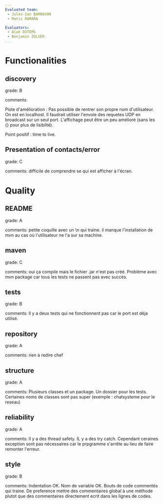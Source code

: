 ```yaml
---
Evaluated team:
 - Jules-Ian BARNAVON
 - Matis RAMARA

Evaluators: 
 - Alan DUTEMS
 - Benjamin ZOLVER
...
```


# Functionalities
  
## discovery
<!-- Connection and contact discovery phase -->
grade: B

comments:

Piste d'amélioration : Pas possible de rentrer son propre nom d'utilisateur. On est en localhost. Il faudrait utiliser l'envoie des requetes UDP en broadcast sur un seul port. L'affichage peut être un peu amélioré (sans les {} pour plus de lisibilté). 

Point positif : time to live. 

## Presentation of contacts/error 
<!-- How readable and user friendly is the presented output. -->
grade: C

comments: difficile de comprendre se qui est afficher à l'écran.  



# Quality

## README
<!-- Presence and completeness of the README -->
grade: A

comments: petite coquille avec un \n qui traine. il manque l'installation de mvn au cas où l'utilisateur ne l'a sur sa machine. 


## maven
<!-- Does the project compiles and run based on the `pom.xml` file only. -->
grade: C

comments: oui ça compile mais le fichier .jar n'est pas créé. Problème avec mvn package car tous les tests ne passent pas avec succès. 


## tests
<!-- Proportion of the code covered by the tests. Are the tests sensible, correct and well organized -->
grade: B

comments: Il y a deux tests qui ne fonctionnent pas car le port est déja utilisé.


## repository
<!-- Structure of the git repository (directories, gitignore, presence of undesired files) -->
grade: A

comments: rien à redire chef


## structure
<!-- Structure of the code into sensible and independent packages -->
grade: A

comments: Plusieurs classes et un package. Un dossier pour les tests. Certaines noms de classes sont pas super (exemple : chatsysteme pour le reseau)


## reliability
<!-- Thread safety and error handling -->
grade: A

comments: Il y a des thread safety. IL y a des try catch. Cependant ceraines exception sont pas nécessaires car le prpgramme s'arrête au lieu de faire remonter l'erreur.


## style
<!-- Variable naming, indentation, comments, ... -->
grade: B

comments: Indentation OK. Nom de variable OK. Bouts de code commentés qui traine. De preference mettre des commentaires global à une méthode plutot que des commentaires directement ecrit dans les lignes de codes. 

